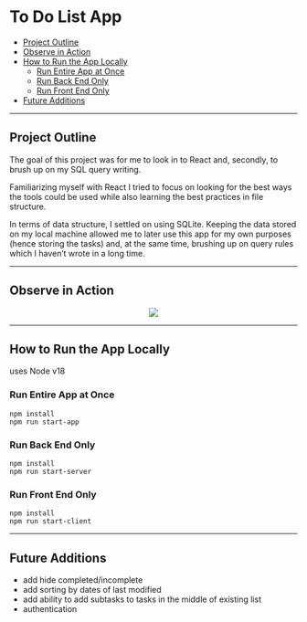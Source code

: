 # To Do List App

- [Project Outline](#Project-Outline)<br>
- [Observe in Action](#Observe-in-Action)<br>
- [How to Run the App Locally](#How-to-Run-the-App-Locally)<br>
  - [Run Entire App at Once](#Run-Entire-App-at-Once)<br>
  - [Run Back End Only](#Run-Back-End-Only)<br>
  - [Run Front End Only](#Run-Front-End-Only)<br>
- [Future Additions](#Future-Additions)<br>

---

## Project Outline

The goal of this project was for me to look in to React and, secondly, to brush up on my SQL query writing.

Familiarizing myself with React I tried to focus on looking for the best ways the tools could be used while also learning the best practices in file structure.

In terms of data structure, I settled on using SQLite. Keeping the data stored on my local machine allowed me to later use this app for my own purposes (hence storing the tasks) and, at the same time, brushing up on query rules which I haven’t wrote in a long time.

---

## Observe in Action

<p align="center"><img src="./gifs/observe-app.gif"></p>

---

## How to Run the App Locally

uses Node v18

### Run Entire App at Once

`npm install`<br>
`npm run start-app`

### Run Back End Only

`npm install`<br>
`npm run start-server`

### Run Front End Only

`npm install`<br>
`npm run start-client`

---

## Future Additions

- add hide completed/incomplete
- add sorting by dates of last modified
- add ability to add subtasks to tasks in the middle of existing list
- authentication
